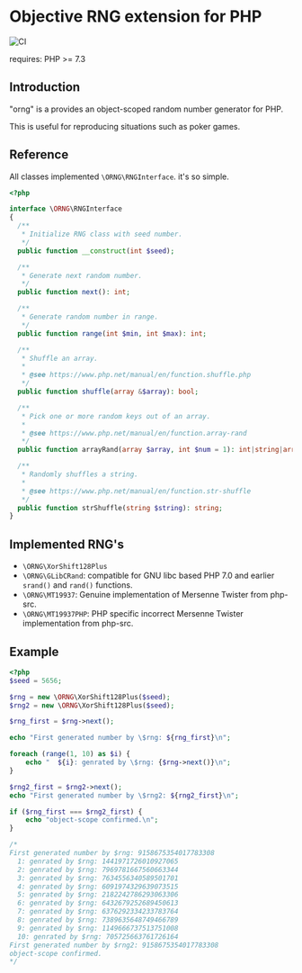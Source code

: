 # Objective RNG extension for PHP
![CI](https://github.com/zeriyoshi/php-ext-orng/workflows/CI/badge.svg)

requires: PHP >= 7.3

## Introduction

"orng" is a provides an object-scoped random number generator for PHP.

This is useful for reproducing situations such as poker games.

## Reference

All classes implemented `\ORNG\RNGInterface`. it's so simple.

```php
<?php

interface \ORNG\RNGInterface
{
  /**
   * Initialize RNG class with seed number.
   */
  public function __construct(int $seed);

  /**
   * Generate next random number.
   */
  public function next(): int;

  /**
   * Generate random number in range.
   */
  public function range(int $min, int $max): int;

  /**
   * Shuffle an array.
   * 
   * @see https://www.php.net/manual/en/function.shuffle.php
   */
  public function shuffle(array &$array): bool;

  /**
   * Pick one or more random keys out of an array.
   * 
   * @see https://www.php.net/manual/en/function.array-rand
   */
  public function arrayRand(array $array, int $num = 1): int|string|array;

  /**
   * Randomly shuffles a string.
   * 
   * @see https://www.php.net/manual/en/function.str-shuffle
   */
  public function strShuffle(string $string): string;
}
```

## Implemented RNG's

- `\ORNG\XorShift128Plus`
- `\ORNG\GLibCRand`: compatible for GNU libc based PHP 7.0 and earlier `srand()` and `rand()` functions.
- `\ORNG\MT19937`: Genuine implementation of Mersenne Twister from php-src.
- `\ORNG\MT19937PHP`: PHP specific incorrect Mersenne Twister implementation from php-src.

## Example

```php
<?php
$seed = 5656;

$rng = new \ORNG\XorShift128Plus($seed);
$rng2 = new \ORNG\XorShift128Plus($seed);

$rng_first = $rng->next();

echo "First generated number by \$rng: ${rng_first}\n";

foreach (range(1, 10) as $i) {
    echo "  ${i}: genrated by \$rng: {$rng->next()}\n";
}

$rng2_first = $rng2->next();
echo "First generated number by \$rng2: ${rng2_first}\n";

if ($rng_first === $rng2_first) {
    echo "object-scope confirmed.\n";
}

/*
First generated number by $rng: 9158675354017783308
  1: genrated by $rng: 1441971726010927065
  2: genrated by $rng: 7969781667560663344
  3: genrated by $rng: 7634556340589501701
  4: genrated by $rng: 6091974329639073515
  5: genrated by $rng: 2182242786293063306
  6: genrated by $rng: 6432679252689450613
  7: genrated by $rng: 6376292334233783764
  8: genrated by $rng: 7389635648749466789
  9: genrated by $rng: 1149666737513751008
  10: genrated by $rng: 705725663761726164
First generated number by $rng2: 9158675354017783308
object-scope confirmed.
*/
```
